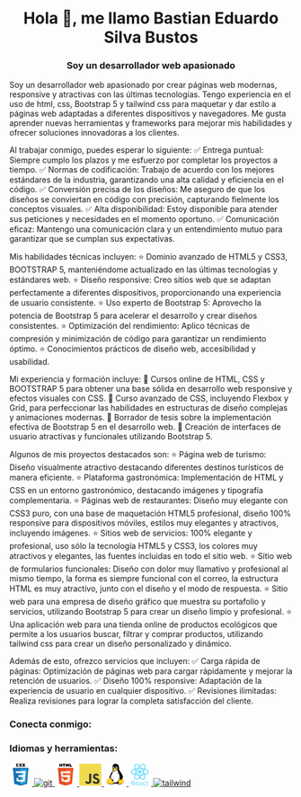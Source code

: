 <h1 align="center">Hola 👋, me llamo Bastian Eduardo Silva Bustos</h1>
<h3 align="center">Soy un desarrollador web apasionado</h3>

Soy un desarrollador web apasionado por crear páginas web modernas, responsive y atractivas con las últimas tecnologías. Tengo experiencia en el uso de html, css, Bootstrap 5 y tailwind css para maquetar y dar estilo a páginas web adaptadas a diferentes dispositivos y navegadores. Me gusta aprender nuevas herramientas y frameworks para mejorar mis habilidades y ofrecer soluciones innovadoras a los clientes.

Al trabajar conmigo, puedes esperar lo siguiente:
✅ Entrega puntual: Siempre cumplo los plazos y me esfuerzo por completar los proyectos a tiempo.
✅ Normas de codificación: Trabajo de acuerdo con los mejores estándares de la industria, garantizando una alta calidad y eficiencia en el código.
✅ Conversión precisa de los diseños: Me aseguro de que los diseños se conviertan en código con precisión, capturando fielmente los conceptos visuales.
✅ Alta disponibilidad: Estoy disponible para atender sus peticiones y necesidades en el momento oportuno.
✅ Comunicación eficaz: Mantengo una comunicación clara y un entendimiento mutuo para garantizar que se cumplan sus expectativas.

Mis habilidades técnicas incluyen:
⭐ Dominio avanzado de HTML5 y CSS3, BOOTSTRAP 5, manteniéndome actualizado en las últimas tecnologías y estándares web.
⭐ Diseño responsive: Creo sitios web que se adaptan perfectamente a diferentes dispositivos, proporcionando una experiencia de usuario consistente.
⭐ Uso experto de Bootstrap 5: Aprovecho la potencia de Bootstrap 5 para acelerar el desarrollo y crear diseños consistentes.
⭐ Optimización del rendimiento: Aplico técnicas de compresión y minimización de código para garantizar un rendimiento óptimo.
⭐ Conocimientos prácticos de diseño web, accesibilidad y usabilidad.

Mi experiencia y formación incluye:
💎 Cursos online de HTML, CSS y BOOTSTRAP 5 para obtener una base sólida en desarrollo web responsive y efectos visuales con CSS.
💎 Curso avanzado de CSS, incluyendo Flexbox y Grid, para perfeccionar las habilidades en estructuras de diseño complejas y animaciones modernas.
💎 Borrador de tesis sobre la implementación efectiva de Bootstrap 5 en el desarrollo web.
💎 Creación de interfaces de usuario atractivas y funcionales utilizando Bootstrap 5.

Algunos de mis proyectos destacados son:
⭐ Página web de turismo: Diseño visualmente atractivo destacando diferentes destinos turísticos de manera eficiente.
⭐ Plataforma gastronómica: Implementación de HTML y CSS en un entorno gastronómico, destacando imágenes y tipografía complementaria.
⭐ Páginas web de restaurantes:
Diseño muy elegante con CSS3 puro, con una base de maquetación HTML5 profesional, diseño 100% responsive para dispositivos móviles, estilos muy elegantes y atractivos, incluyendo imágenes.
⭐ Sitios web de servicios:
100% elegante y profesional, uso sólo la tecnología HTML5 y CSS3, los colores muy atractivos y elegantes, las fuentes incluidas en todo el sitio web.
⭐ Sitio web de formularios funcionales:
Diseño con dolor muy llamativo y profesional al mismo tiempo, la forma es siempre funcional con el correo, la estructura HTML es muy atractivo, junto con el diseño y el modo de respuesta.
⭐ Sitio web para una empresa de diseño gráfico que muestra su portafolio y servicios, utilizando Bootstrap 5 para crear un diseño limpio y profesional.
⭐ Una aplicación web para una tienda online de productos ecológicos que permite a los usuarios buscar, filtrar y comprar productos, utilizando tailwind css para crear un diseño personalizado y dinámico.

Además de esto, ofrezco servicios que incluyen:
✅ Carga rápida de páginas: Optimización de páginas web para cargar rápidamente y mejorar la retención de usuarios.
✅ Diseño 100% responsive: Adaptación de la experiencia de usuario en cualquier dispositivo.
✅ Revisiones ilimitadas: Realiza revisiones para lograr la completa satisfacción del cliente.

<h3 align="left">Conecta conmigo:</h3>
<p align="left">
</p>

<h3 align="left">Idiomas y herramientas:</h3>
<p align="left"> <a href="https://www.w3schools.com/css/" target="_blank" rel="noreferrer"> <img src="https://raw.githubusercontent.com/devicons/devicon/master/icons/css3/css3-original-wordmark.svg" alt="css3" width="40" height="40"/> </a> <a href="https://git-scm.com/" target="_blank" rel="noreferrer"> <img src="https://www.vectorlogo.zone/logos/git-scm/git-scm-icon.svg" alt="git" width="40" height="40"/> </a> <a href="https://www.w3.org/html/" target="_blank" rel="noreferrer"> <img src="https://raw.githubusercontent.com/devicons/devicon/master/icons/html5/html5-original-wordmark.svg" alt="html5" width="40" height="40"/> </a> <a href="https://developer.mozilla.org/en-US/docs/Web/JavaScript" target="_blank" rel="noreferrer"> <img src="https://raw.githubusercontent.com/devicons/devicon/master/icons/javascript/javascript-original.svg" alt="javascript" width="40" height="40"/> </a> <a href="https://www.linux.org/" target="_blank" rel="noreferrer"> <img src="https://raw.githubusercontent.com/devicons/devicon/master/icons/linux/linux-original.svg" alt="linux" width="40" height="40"/> </a> <a href="https://reactjs.org/" target="_blank" rel="noreferrer"> <img src="https://raw.githubusercontent.com/devicons/devicon/master/icons/react/react-original-wordmark.svg" alt="react" width="40" height="40"/> </a> <a href="https://tailwindcss.com/" target="_blank" rel="noreferrer"> <img src="https://www.vectorlogo.zone/logos/tailwindcss/tailwindcss-icon.svg" alt="tailwind" width="40" height="40"/> </a> </p>
